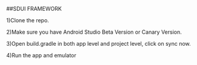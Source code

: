 ##SDUI FRAMEWORK

1)Clone the repo.

2)Make sure you have Android Studio Beta Version or Canary Version.

3)Open build.gradle in both app level and project level, click on sync now.

4)Run the app and emulator
